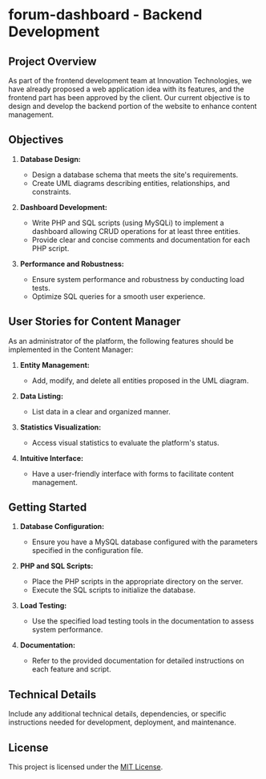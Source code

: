 # forum-dashboard - Backend Development

## Project Overview

As part of the frontend development team at Innovation Technologies, we have already proposed a web application idea with its features, and the frontend part has been approved by the client. Our current objective is to design and develop the backend portion of the website to enhance content management.

## Objectives

1. **Database Design:**
   - Design a database schema that meets the site's requirements.
   - Create UML diagrams describing entities, relationships, and constraints.

2. **Dashboard Development:**
   - Write PHP and SQL scripts (using MySQLi) to implement a dashboard allowing CRUD operations for at least three entities.
   - Provide clear and concise comments and documentation for each PHP script.

3. **Performance and Robustness:**
   - Ensure system performance and robustness by conducting load tests.
   - Optimize SQL queries for a smooth user experience.

## User Stories for Content Manager

As an administrator of the platform, the following features should be implemented in the Content Manager:

1. **Entity Management:**
   - Add, modify, and delete all entities proposed in the UML diagram.

2. **Data Listing:**
   - List data in a clear and organized manner.

3. **Statistics Visualization:**
   - Access visual statistics to evaluate the platform's status.

4. **Intuitive Interface:**
   - Have a user-friendly interface with forms to facilitate content management.

## Getting Started

1. **Database Configuration:**
   - Ensure you have a MySQL database configured with the parameters specified in the configuration file.

2. **PHP and SQL Scripts:**
   - Place the PHP scripts in the appropriate directory on the server.
   - Execute the SQL scripts to initialize the database.

3. **Load Testing:**
   - Use the specified load testing tools in the documentation to assess system performance.

4. **Documentation:**
   - Refer to the provided documentation for detailed instructions on each feature and script.

## Technical Details

Include any additional technical details, dependencies, or specific instructions needed for development, deployment, and maintenance.

## License

This project is licensed under the [MIT License](LICENSE).
